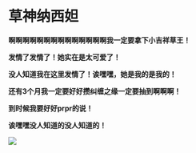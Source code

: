 # 草神纳西妲

**啊啊啊啊啊啊啊啊啊啊啊啊啊啊我一定要拿下小吉祥草王！**

**发情了发情了！她实在是太可爱了！**

**没人知道我在这里发情了！诶嘿嘿，她是我的是我的！**

**还有3个月我一定要好好攒纠缠之缘一定要抽到啊啊啊！**

**到时候我要好好prpr的说！**

**诶嘿嘿没人知道的没人知道的！**

![](https://gcdnb.pbrd.co/images/NITvRS47VxSC.jpg)
